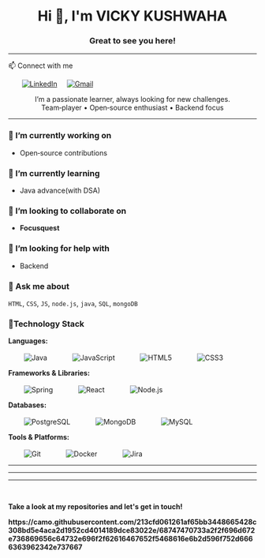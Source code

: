 <h1 align="center">Hi 👋, I'm VICKY KUSHWAHA   <h3 align="center">Great to see you here!</h3>   </h1>

<hr>
📫 Connect with me  <br>

 &nbsp;  &nbsp;  &nbsp;  &nbsp;[![LinkedIn](https://img.shields.io/badge/LinkedIn-blue?logo=linkedin)](https://www.linkedin.com/in/vicky-kumar-kushwaha-9025872b6)
 &nbsp;  &nbsp; [![Gmail](https://img.shields.io/badge/Gmail-DD4B39?logo=gmail)](mailto:vickykumarkusgwaha@gmail.com)
<!-- [![Resume](https://img.shields.io/badge/Resume-pdf?logo=adobeacrobat)](link-to-your-resume.pdf)
 -->
<p align="center">
I’m a passionate learner, always looking for new challenges.<br>
Team‑player • Open‑source enthusiast • Backend focus
</p>

---

### 🔭 I’m currently working on
- Open‑source contributions

### 🌱 I’m currently learning
- Java advance(with DSA)

### 👯 I’m looking to collaborate on
- **Focusquest**

### 🤝 I’m looking for help with
- Backend

### 💬 Ask me about
`HTML`, `CSS`, `JS`, `node.js`, `java`, `SQL`, `mongoDB`


### 🔭Technology Stack

**Languages:**  <br> <br>
   &nbsp;  &nbsp;  &nbsp;  &nbsp; ![Java](https://img.shields.io/badge/Java-ED8B00?style=for-the-badge&logo=openjdk&logoColor=white)   &nbsp;  &nbsp;
   &nbsp;  &nbsp;  &nbsp;  &nbsp; ![JavaScript](https://img.shields.io/badge/JavaScript-F7DF1E?style=for-the-badge&logo=javascript&logoColor=black) &nbsp;  &nbsp;
   &nbsp;  &nbsp;  &nbsp;  &nbsp; ![HTML5](https://img.shields.io/badge/HTML5-E34F26?style=for-the-badge&logo=html5&logoColor=white) &nbsp;  &nbsp;
   &nbsp;  &nbsp;  &nbsp;  &nbsp; ![CSS3](https://img.shields.io/badge/CSS3-1572B6?style=for-the-badge&logo=css3&logoColor=white) &nbsp;  &nbsp;

**Frameworks & Libraries:**<br> <br>
   &nbsp;  &nbsp;  &nbsp;  &nbsp; ![Spring](https://img.shields.io/badge/Spring-6DB33F?style=for-the-badge&logo=spring&logoColor=white) &nbsp;  &nbsp;
   &nbsp;  &nbsp;  &nbsp;  &nbsp; ![React](https://img.shields.io/badge/React-20232A?style=for-the-badge&logo=react&logoColor=61DAFB) &nbsp;  &nbsp;
   &nbsp;  &nbsp;  &nbsp;  &nbsp; ![Node.js](https://img.shields.io/badge/Node.js-43853D?style=for-the-badge&logo=node.js&logoColor=white) &nbsp;  &nbsp;

**Databases:**<br> <br>
   &nbsp;  &nbsp;  &nbsp;  &nbsp; ![PostgreSQL](https://img.shields.io/badge/PostgreSQL-316192?style=for-the-badge&logo=postgresql&logoColor=white) &nbsp;  &nbsp;
   &nbsp;  &nbsp;  &nbsp;  &nbsp; ![MongoDB](https://img.shields.io/badge/MongoDB-4EA94B?style=for-the-badge&logo=mongodb&logoColor=white) &nbsp;  &nbsp;
   &nbsp;  &nbsp;  &nbsp;  &nbsp; ![MySQL](https://img.shields.io/badge/MySQL-005C84?style=for-the-badge&logo=mysql&logoColor=white) &nbsp;  &nbsp;

**Tools & Platforms:** <br> <br>
   &nbsp;  &nbsp;  &nbsp;  &nbsp; ![Git](https://img.shields.io/badge/Git-F05032?style=for-the-badge&logo=git&logoColor=white) &nbsp;  &nbsp;
   &nbsp;  &nbsp;  &nbsp;  &nbsp; ![Docker](https://img.shields.io/badge/Docker-2CA5E0?style=for-the-badge&logo=docker&logoColor=white) &nbsp;  &nbsp;
   &nbsp;  &nbsp;  &nbsp;  &nbsp; ![Jira](https://img.shields.io/badge/Jira-0052CC?style=for-the-badge&logo=Jira&logoColor=white) &nbsp;  &nbsp;

<!--  ## 📊 GitHub Stats
<table>
<tr>
<td>

![Most Used Languages](https://github-readme-stats.vercel.app/api/top-langs/?username=YOUR-USERNAME&layout=compact&hide_border=true)

</td>
<td>

![GitHub Stats](https://github-readme-stats.vercel.app/api?username=YOUR-USERNAME&show_icons=true&hide_border=true&rank_icon=github)

</td>
</tr>
</table>

![GitHub Streak](https://streak-stats.demolab.com/?user=YOUR-USERNAME&hide_border=true)   -->

<hr><hr><hr><br>
<p aline="center"><b> Take a look at my repositories and let's get in touch!<b></b></p>
<div aline="center">
 https://camo.githubusercontent.com/213cfd061261af65bb3448665428c308bd5e4aca2d1952cd4014189dce83022e/68747470733a2f2f696d672e736869656c64732e696f2f62616467652f5468616e6b2d596f752d6666363962342e737667
</div>


